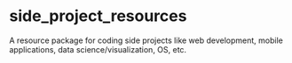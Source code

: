 # side_project_resources
A resource package for coding side projects like web development, mobile applications, data science/visualization, OS, etc. 
